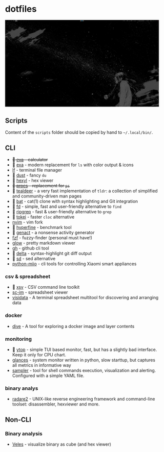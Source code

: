 # dotfiles

![screenshot](https://raw.githubusercontent.com/snpefk/dotfiles/master/screenshot.png)

## Scripts

Content of the `scripts` folder should be copied by hand to `~/.local/bin/`.

## CLI

- ~~🦀 [eva](https://github.com/NerdyPepper/eva) - calculator~~
- 🦀 [exa](https://github.com/ogham/exa) - modern replacement for `ls` with color output & icons 
- [lf](https://github.com/gokcehan/lf) - terminal file manager
- 🦀 [dust](https://github.com/bootandy/dust) - fancy `du`
- 🦀 [hexyl](https://github.com/sharkdp/hexyl) - hex viewer
- ~~🦀 [procs](https://github.com/dalance/procs) - replacement for `ps`~~
- 🦀 [tealdeer](https://github.com/dbrgn/tealdeer) - a very fast implementation of `tldr`: a collection of simplified and community-driven man pages
- 🦀 [bat](https://github.com/sharkdp/bat) - cat(1) clone with syntax highlighting and Git integration
- 🦀 [fd](https://github.com/sharkdp/fd) - simple, fast and user-friendly alternative to `find`
- 🦀 [ripgrep](https://github.com/BurntSushi/ripgrep) - fast & user-friendly alternative to `grep`
- 🦀 [tokei](https://github.com/XAMPPRocky/tokei) - faster `cloc` alternative
- [nvim](https://github.com/neovim/neovim) - vim fork 
- 🦀 [hyperfine](https://github.com/sharkdp/hyperfine) - benchmark tool
- 🦀 [genact](https://github.com/svenstaro/genact) - a nonsense activity generator
- [fzf](https://github.com/junegunn/fzf) - fuzzy-finder (personal must have!)
- [glow](https://github.com/charmbracelet/glow) - pretty markdown viewer
- [gh](https://github.com/cli/cli) - github cli tool
- 🦀 [delta](https://github.com/dandavison/delta) - syntax-highlight git diff output
- 🦀 [sd](https://github.com/chmln/sd) - sed alternative
- [python-miio](https://github.com/rytilahti/python-miio) - cli tools for controlling Xiaomi smart appliances

### csv & spreadsheet

- 🦀 [xsv](https://github.com/BurntSushi/xsv) - CSV command line toolkit
- [sc-im](https://github.com/andmarti1424/sc-im) -  spreadsheet viewer
- [visidata](https://github.com/saulpw/visidata) - A terminal spreadsheet multitool for discovering and arranging data

### docker

- [dive](https://github.com/wagoodman/dive) - A tool for exploring a docker image and layer contents

### monitoring

- 🦀 [ytop](https://github.com/cjbassi/ytop/) - simple TUI based monitor, fast, but has a slightly bad interface. Keep it only for CPU chart.
- [glances](https://github.com/nicolargo/glances) - system monitor written in python, slow starttup, but captures all metrics in informative way
- [sampler](https://github.com/sqshq/sampler) - tool for shell commands execution, visualization and alerting. Configured with a simple YAML file.

### binary analys

- [radare2](https://github.com/radareorg/radare2) - UNIX-like reverse engineering framework and command-line toolset: disassembler, hexviewer and more.
 
## Non-CLI

### Binary analysis

- [Veles](https://github.com/codilime/veles) - visualize binary as cube (and hex viewer)
